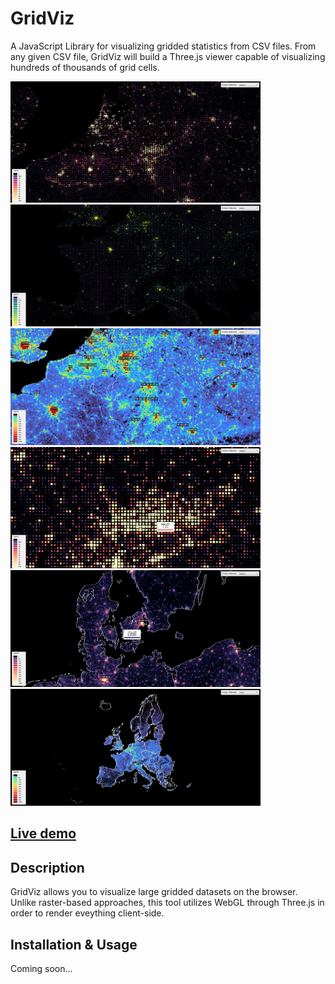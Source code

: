 # GridViz

A JavaScript Library for visualizing gridded statistics from CSV files. From any given CSV file, GridViz will build a Three.js viewer capable of visualizing hundreds of thousands of grid cells.

<div>
<img src="assets/images/previews/preview1.png" alt="preview" width="400"/>
<img src="assets/images/previews/preview2.png" alt="preview" width="400"/>
<img src="assets/images/previews/preview3.png" alt="preview" width="400"/>
<img src="assets/images/previews/preview4.png" alt="preview" width="400"/>
<img src="assets/images/previews/preview5.png" alt="preview" width="400"/>
<img src="assets/images/previews/preview6.png" alt="preview" width="400"/>
</div>

## [Live demo](https://eurostat.github.io/GridViz/examples/basic/index.html)

## Description

GridViz allows you to visualize large gridded datasets on the browser. Unlike raster-based approaches, this tool utilizes WebGL through Three.js in order to render eveything client-side.

## Installation & Usage

Coming soon...

